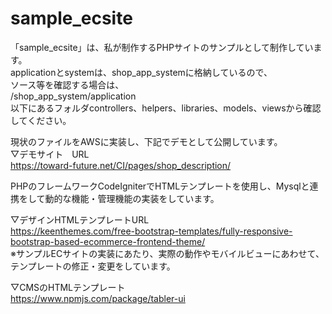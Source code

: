 # sample_ecsite

「sample_ecsite」は、私が制作するPHPサイトのサンプルとして制作しています。<br>
applicationとsystemは、shop_app_systemに格納しているので、<br>
ソース等を確認する場合は、<br>
/shop_app_system/application<br>
以下にあるフォルダcontrollers、helpers、libraries、models、viewsから確認してください。

現状のファイルをAWSに実装し、下記でデモとして公開しています。<br>
▽デモサイト　URL<br>
https://toward-future.net/CI/pages/shop_description/

PHPのフレームワークCodeIgniterでHTMLテンプレートを使用し、Mysqlと連携をして動的な機能・管理機能の実装をしています。

▽デザインHTMLテンプレートURL<br>
https://keenthemes.com/free-bootstrap-templates/fully-responsive-bootstrap-based-ecommerce-frontend-theme/<br>
※サンプルECサイトの実装にあたり、実際の動作やモバイルビューにあわせて、テンプレートの修正・変更をしています。

▽CMSのHTMLテンプレート<br>
https://www.npmjs.com/package/tabler-ui


